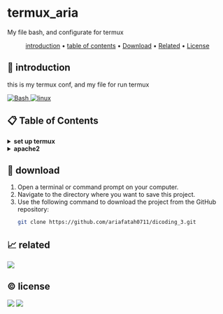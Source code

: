 # termux_aria

My file bash, and configurate for termux

<p align="center">
  <a href="#introduction">introduction</a> •
  <a href="#table-of-contents">table of contents</a> •
  <a href="#download">Download</a> •
  <a href="#related">Related</a> •
  <a href="#license">License</a>
</p>

<p id="introduction"></p>

## 🚀 introduction
this is my termux conf, and my file for run termux

<p align="left"> <a href="#">
  <img alt='Bash' src='https://img.shields.io/badge/-Bash-4EAA25?style=flat-square&logo=gnu-bash&logoColor=white'>
  <img alt="linux" src="https://img.shields.io/badge/-Linux-FCC624?style=flat-square&logo=linux&logoColor=black" />
  </a>
</p>

<p id="table-of-contents"></p>

## 📋 Table of Contents
<details>
  <summary><b>set up termux</b></summary>

  - setup
    ```
    termux-setup-storage # akses storage
    termux-change-repo # change repository
    ```
  - update repo
    ```
    pkg update pkg upgrade upgrade # or pkg-get <option>
    ```
  - install package
    ```
    pkg install git wget zip unzip nano
    pkg install python python2 python3 ruby
      - gem install lolcat
    pkg install cmatrix neofetch toilet # showfigfonts ex: toilet -f big -F gat ariafatah
    ```
  - install package opsional for developer
    ```
    pkg install nodejs clang php # opsional
    ```
</details>

<details>
  <summary><b>apache2</b></summary>

  - apt install apache2
  - nano ../usr/etc/apache2/httpd.conf
  - cd ../usr/share/apache2/default-site/htdocs/
    - nano index.html
  - apache2 -k start -f "/path/to/your/httpd.conf" -D "Listen 8080"
  - apache2 -k stop
</details>

<p id="download"></p>

## 🔨 download

1. Open a terminal or command prompt on your computer.
2. Navigate to the directory where you want to save this project.
3. Use the following command to download the project from the GitHub repository:
   ```sh
   git clone https://github.com/ariafatah0711/dicoding_3.git
   ```

<p id="related"></p>

## 📈 related
<a href="" alt="DEMO"><img src="https://img.shields.io/static/v1?style=for-the-badge&label=DEMO&message=WEB&color=000000"></a>

<p id="license"></p>

## ©️ license
<a href="https://github.com/ariafatah0711" alt="CREATED"><img src="https://img.shields.io/static/v1?style=for-the-badge&label=CREATED%20BY&message=ariafatah0711&color=000000"></a>
<a href="https://github.com/ariafatah0711/ariafatah0711/blob/main/LICENSE" alt="LICENSE"><img src="https://img.shields.io/static/v1?style=for-the-badge&label=LICENSE&message=MIT&color=000000"></a>
